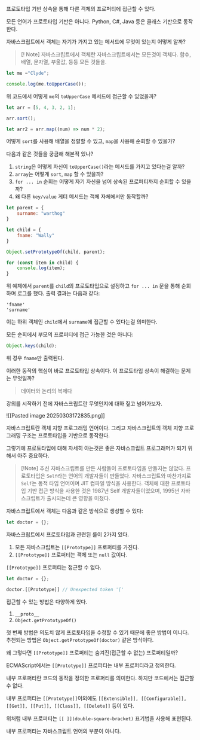 프로토타입 기반 상속을 통해 다른 객체의 프로퍼티에 접근할 수 있다.

모든 언어가 프로토타입 기반은 아니다. Python, C#, Java 등은 클래스 기반으로 동작한다.

자바스크립트에서 객체는 자기가 가지고 있는 메서드에 무엇이 있는지 어떻게 알까?

> [! Note] 자바스크립트에서 객체란
> 자바스크립트에서는 모든것이 객체다. 함수, 배열, 문자열, 부울값,  등등 모든 것들을.

```js
let me ="Clyde";

console.log(me.toUpperCase());
```

위 코드에서 어떻게 `me`의 `toUpperCase` 메서드에 접근할 수 있었을까?

```js
let arr = [5, 4, 3, 2, 1];

arr.sort();

let arr2 = arr.map((num) => num * 2);
```

어떻게 `sort`를 사용해 배열을 정렬할 수 있고, `map`을 사용해 순회할 수 있을가?

다음과 같은 것들을 궁금해 해본적 있나?
1. `string`은 어떻게 자신이 `toUpperCase()`라는 메서드를 가지고 있다는걸 알까?
2. `array`는 어떻게 `sort`, `map` 할 수 있을까?
3. `for ... in` 순회는 어떻게 자기 자신을 넘어 상속된 프로퍼티까지 순회할 수 있을까?
4. 왜 다른 `key/value` 게터 메서드는 객체 자체에서만 동작할까?

```js
let parent = {
	surname: "warthog"
}

let child = {
	fname: "Wally"
}

Object.setPrototypeOf(child, parent);

for (const item in child) {
	console.log(item);
}
```

위 예제에서 `parent`를 `child`의 프로토타입으로 설정하고 `for ... in` 문을 통해 순회하며 로그를 했다. 출력 결과는 다음과 같다:
```log
'fname'
'surname'
```

이는 하위 객체인 `child`에서 `surname`에 접근할 수 있다는걸 의미한다.

모든 순회에서 부모의 프로퍼티에 접근 가능한 것은 아니다:
```js
Object.keys(child);
```

위 경우 `fname`만 출력된다.

이러한 동작의 핵심이 바로 프로토타입 상속이다. 이 프로토타입 상속이 해결하는 문제는 무엇일까?

> 데이터와 논리의 복제다

강의를 시작하기 전에 자바스크립트란 무엇인지에 대하 짚고 넘어가보자.

![[Pasted image 20250303172835.png]]

자바스크립트란 객체 지향 프로그래밍 언어이다. 그리고 자바스크립트의 객체 지향 프로그래밍 구조는 프로토타입을 기반으로 동작한다.

그렇기에 프로토타입에 대해 자세히 아는것은 좋은 자바스크립트 프로그래머가 되기 위해서 아주 중요하다.

> [!Note] 추신
> 자바스크립트를 만든 사람들이 프로토타입을 만들지는 않았다. 프로토타입은 `Self`라는 언어의 개발자들이 만들었다. 자바스크립트와 마찬가지로 `Self`는 동적 타입 언어이며 JIT 컴파일 방식을 사용한다. 객체에 대한 프로토타입 기반 접근 방식을 사용한 것은 1987년 Self 개발자들이었으며, 1995년 자바스크립트가 출시되는데 큰 영향을 미쳤다.

자바스크립트에서 객체는 다음과 같은 방식으로 생성할 수 있다:
```js
let doctor = {};
```

자바스크립트에서 프로토타입과 관련된 룰이 2가지 있다.

1. 모든 자바스크립트는 `[[Prototype]]` 프로퍼티를 가진다.
2. `[[Prototype]]` 프로퍼티는 객체 또는 `null` 값이다.

`[[Prototype]]` 프로퍼티는 접근할 수 없다.

```js
let doctor = {};

doctor.[[Prototype]] // Unexpected token '['
```

접근할 수 있는 방법은 다양하게 있다.
1. `__proto__`
2. `Object.getPrototypeOf()`

첫 번째 방법은 의도치 않게 프로토타입을 수정할 수 있기 때문에 좋은 방법이 이니다. 추천되는 방법은 `Object.getPrototypeOf(doctor)` 같은 방식이다.

왜 그렇다면 `[[Prototype]]` 프로퍼티는 숨겨진(접근할 수 없는) 프로퍼티일까?

ECMAScript에서는 `[[Prototype]]` 프로퍼티는 내부 프로퍼티라고 정의한다.

내부 프로퍼티란 코드의 동작을 정의한 프로퍼티를 의미한다. 하지만 코드에서는 접근할 수 없다.

내부 프로퍼티는 `[[Prototype]]`이외에도 `[[Extensible]], [[Configurable]], [[Get]], [[Put]], [[Class]], [[Delete]]` 등이 있다.

위처럼 내부 프로퍼티는 `[[ ]](double-square-bracket)` 표기법을 사용해 표현된다.

내부 프로퍼티는 자바스크립트 언어의 부분이 아니다.


